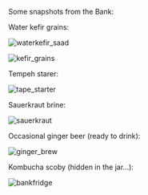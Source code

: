 Some snapshots from the Bank:


Water kefir grains:


![waterkefir_saad](https://cloud.githubusercontent.com/assets/14889513/10444407/af308dce-7198-11e5-91a8-5b1a92842bfe.jpg)

![kefir_grains](https://cloud.githubusercontent.com/assets/14889513/10444385/721be6a4-7198-11e5-9adc-694a6302f9f6.jpg)


Tempeh starer:


![tape_starter](https://cloud.githubusercontent.com/assets/14889513/10444406/ab5b47b6-7198-11e5-9598-944919ca253b.jpg)


Sauerkraut brine:


![sauerkraut](https://cloud.githubusercontent.com/assets/14889513/10444431/14f2846e-7199-11e5-8c8b-735d5fec5a52.jpg)

Occasional ginger beer (ready to drink):

![ginger_brew](https://cloud.githubusercontent.com/assets/14889513/10444458/6e6aabde-7199-11e5-9b37-ef05ab41253a.jpg)

Kombucha scoby (hidden in the jar...):


![bankfridge](https://cloud.githubusercontent.com/assets/14889513/10444487/c3351e88-7199-11e5-87c2-10df55b455b9.jpg)



